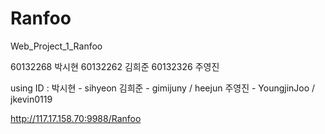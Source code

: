 Ranfoo
======

Web_Project_1_Ranfoo

60132268 박시현
60132262 김희준
60132326 주영진

using ID :
박시현 - sihyeon
김희준 - gimijuny / heejun
주영진 - YoungjinJoo / jkevin0119

http://117.17.158.70:9988/Ranfoo

